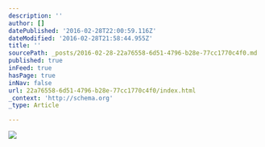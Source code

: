 ```yaml
---
description: ''
author: []
datePublished: '2016-02-28T22:00:59.116Z'
dateModified: '2016-02-28T21:58:44.955Z'
title: ''
sourcePath: _posts/2016-02-28-22a76558-6d51-4796-b28e-77cc1770c4f0.md
published: true
inFeed: true
hasPage: true
inNav: false
url: 22a76558-6d51-4796-b28e-77cc1770c4f0/index.html
_context: 'http://schema.org'
_type: Article

---
```

![](https://the-grid-user-content.s3-us-west-2.amazonaws.com/0135126f-eceb-4292-a26e-d7f74e461add.png)